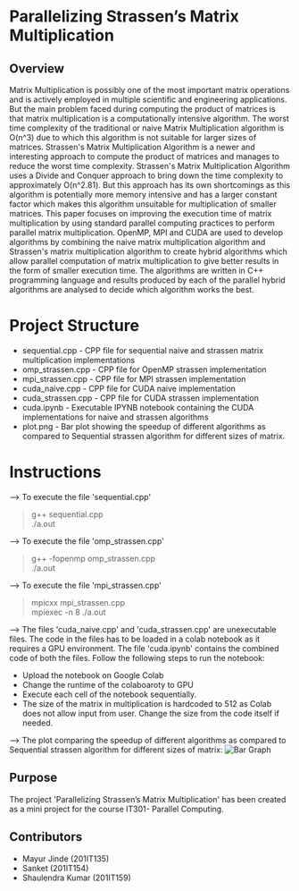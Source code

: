 # Parallelizing Strassen’s Matrix Multiplication

## Overview
Matrix Multiplication is possibly one of the most important matrix operations and is actively employed in multiple scientific and engineering applications. But the main problem faced during computing the product of matrices is that matrix multiplication is a computationally intensive algorithm. The worst time complexity of the traditional or naive Matrix Multiplication algorithm is O(n^3) due to which this algorithm is not suitable for larger sizes of matrices. Strassen's Matrix Multiplication Algorithm is a newer and interesting approach to compute the product of matrices and manages to reduce the worst time complexity. Strassen's Matrix Multiplication Algorithm uses a Divide and Conquer approach to bring down the time complexity to approximately O(n^2.81). But this approach has its own shortcomings as this algorithm is potentially more memory intensive and has a larger constant factor which makes this algorithm unsuitable for multiplication of smaller matrices. This paper focuses on improving the execution time of matrix multiplication by using standard parallel computing practices to perform parallel matrix multiplication. OpenMP, MPI and CUDA are used to develop algorithms by combining the naive matrix multiplication algorithm and Strassen's matrix multiplication algorithm to create hybrid algorithms which allow parallel computation of matrix multiplication to give better results in the form of smaller execution time. The algorithms are written in C++ programming language and results produced by each of the parallel hybrid algorithms are analysed to decide which algorithm works the best.

# Project Structure
* sequential.cpp - CPP file for sequential naive and strassen matrix multiplication implementations  
* omp_strassen.cpp - CPP file for OpenMP strassen implementation  
* mpi_strassen.cpp - CPP file for MPI strassen implementation  
* cuda_naive.cpp - CPP file for CUDA naive implementation  
* cuda_strassen.cpp - CPP file for CUDA strassen implementation  
* cuda.ipynb - Executable IPYNB notebook containing the CUDA implementations for naive and strassen algorithms
* plot.png - Bar plot showing the speedup of different algorithms as compared to Sequential strassen algorithm for different sizes of matrix.

# Instructions
--> To execute the file 'sequential.cpp'  
> g++ sequential.cpp  
> ./a.out  

--> To execute the file 'omp_strassen.cpp'
> g++ -fopenmp omp_strassen.cpp  
> ./a.out  

--> To execute the file 'mpi_strassen.cpp'
> mpicxx mpi_strassen.cpp  
> mpiexec -n 8 ./a.out

--> The files 'cuda_naive.cpp' and 'cuda_strassen.cpp' are unexecutable files. The code in the files has to be loaded in a colab notebook as it requires a GPU environment. The file 'cuda.ipynb' contains the combined code of both the files. Follow the following steps to run the notebook:
- Upload the notebook on Google Colab
- Change the runtime of the colaboaroty to GPU
- Execute each cell of the notebook sequentially. 
- The size of the matrix in multiplication is hardcoded to 512 as Colab does not allow input from user. Change the size from the code itself if needed.

--> The plot comparing the speedup of different algorithms as compared to Sequential strassen algorithm for different sizes of matrix:
![Bar Graph](plot.png)


## Purpose  

The project 'Parallelizing Strassen’s Matrix Multiplication' has been created as a mini project for the course IT301- Parallel Computing.  

## Contributors  

- Mayur Jinde (201IT135)  
- Sanket (201IT154)  
- Shaulendra Kumar (201IT159) 
